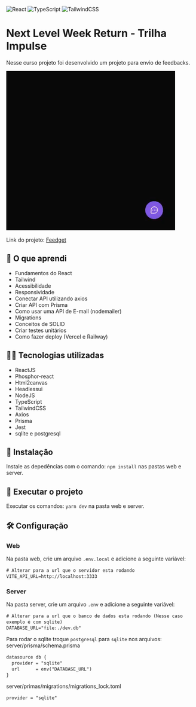 ![React](https://img.shields.io/badge/react-%2320232a.svg?style=for-the-badge&logo=react&logoColor=%2361DAFB) ![TypeScript](https://img.shields.io/badge/typescript-%23007ACC.svg?style=for-the-badge&logo=typescript&logoColor=white) ![TailwindCSS](https://img.shields.io/badge/tailwindcss-%2338B2AC.svg?style=for-the-badge&logo=tailwind-css&logoColor=white) 
# Next Level Week Return - Trilha Impulse
Nesse curso projeto foi desenvolvido um projeto para envio de feedbacks. 

![Feedget](feedget.gif)


Link do projeto: [Feedget](https://nlw-return-impulse-kn5suhrs2-fernandasmarcilio.vercel.app/)

## 💪 O que aprendi
- Fundamentos do React
- Tailwind
- Acessibilidade
- Responsividade
- Conectar API utilizando axios
- Criar API com Prisma
- Como usar uma API de E-mail (nodemailer)
- Migrations
- Conceitos de SOLID
- Criar testes unitários
- Como fazer deploy (Vercel e Railway)

## 👩‍💻 Tecnologias utilizadas
- ReactJS
- Phosphor-react
- Html2canvas
- Headlessui
- NodeJS
- TypeScript
- TailwindCSS
- Axios
- Prisma
- Jest
- sqlite e postgresql

## 🔧 Instalação
Instale as depedências com o comando: ``npm install`` nas pastas web e server.

## 🔧 Executar o projeto
Executar os comandos: ``yarn dev`` na pasta web e server.

## 🛠 Configuração
### Web
Na pasta web, crie um arquivo ``.env.local`` e adicione a seguinte variável:
~~~
# Alterar para a url que o servidor esta rodando
VITE_API_URL=http://localhost:3333
~~~

### Server
Na pasta server, crie um arquivo ``.env`` e adicione a seguinte variável:
~~~
# Alterar para a url que o banco de dados esta rodando (Nesse caso exemplo é com sqlite)
DATABASE_URL="file:./dev.db"
~~~

Para rodar o sqlite troque ``postgresql`` para ``sqlite`` nos arquivos:
server/prisma/schema.prisma
~~~
datasource db {
  provider = "sqlite"
  url      = env("DATABASE_URL")
}
~~~
server/primas/migrations/migrations_lock.toml
~~~
provider = "sqlite"
~~~
